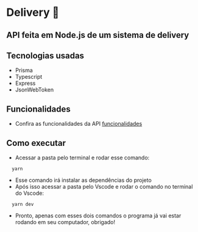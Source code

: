 # Delivery 🍕

## API feita em Node.js de um sistema de delivery

## Tecnologias usadas
- Prisma
- Typescript
- Express
- JsonWebToken

## Funcionalidades
- Confira as funcionalidades da API [funcionalidades](./funcionalidades.md)

## Como executar
- Acessar a pasta pelo terminal e rodar esse comando:
```
  yarn
```
- Esse comando irá instalar as dependências do projeto
- Após isso acessar a pasta pelo Vscode e rodar o comando no terminal do Vscode:
```
  yarn dev
```
- Pronto, apenas com esses dois comandos o programa já vai estar rodando em seu computador, obrigado!
